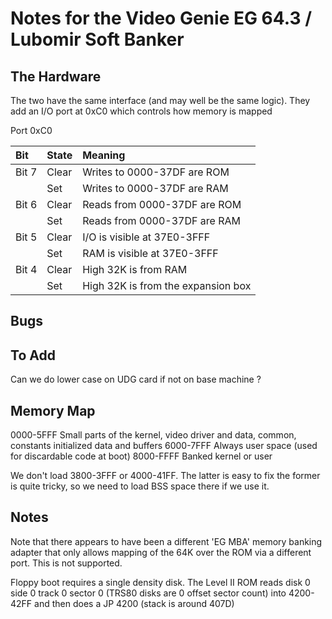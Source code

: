 # Notes for the Video Genie EG 64.3 / Lubomir Soft Banker

## The Hardware

The two have the same interface (and may well be the same logic). They add
an I/O port at 0xC0 which controls how memory is mapped

Port 0xC0

| Bit   | State | Meaning          |
|:------|:------|:------------------|
| Bit 7 | Clear | Writes to 0000-37DF are ROM|
|       | Set   | Writes to 0000-37DF are RAM|
| Bit 6 | Clear | Reads from 0000-37DF are ROM|
|       | Set   | Reads from 0000-37DF are RAM|
| Bit 5 | Clear | I/O is visible at 37E0-3FFF|
|       | Set   | RAM is visible at 37E0-3FFF|
| Bit 4 | Clear | High 32K is from RAM|
|       | Set   | High 32K is from the expansion box|

## Bugs

## To Add

Can we do lower case on UDG card if not on base machine ?

## Memory Map

0000-5FFF	Small parts of the kernel, video driver and data, common, constants initialized data and buffers
6000-7FFF	Always user space (used for discardable code at boot)
8000-FFFF	Banked kernel or user

We don't load 3800-3FFF or 4000-41FF. The latter is easy to fix the former
is quite tricky, so we need to load BSS space there if we use it.

## Notes

Note that there appears to have been a different 'EG MBA' memory banking
adapter that only allows mapping of the 64K over the ROM via a different
port. This is not supported.

Floppy boot requires a single density disk. The Level II ROM reads
disk 0 side 0 track 0 sector 0 (TRS80 disks are 0 offset sector count)
into 4200-42FF and then does a JP 4200	(stack is around 407D)
